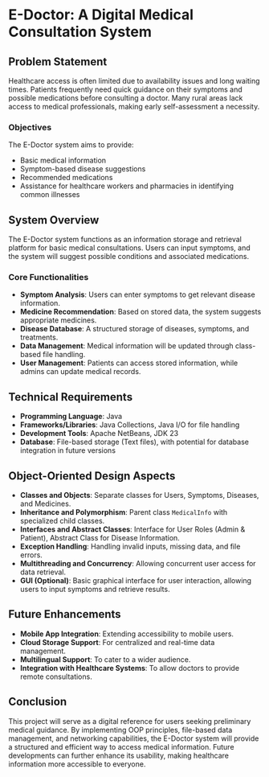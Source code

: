 # E-Doctor: A Digital Medical Consultation System

## Problem Statement
Healthcare access is often limited due to availability issues and long waiting times. Patients frequently need quick guidance on their symptoms and possible medications before consulting a doctor. Many rural areas lack access to medical professionals, making early self-assessment a necessity.

### Objectives
The E-Doctor system aims to provide:
- Basic medical information
- Symptom-based disease suggestions
- Recommended medications
- Assistance for healthcare workers and pharmacies in identifying common illnesses

## System Overview
The E-Doctor system functions as an information storage and retrieval platform for basic medical consultations. Users can input symptoms, and the system will suggest possible conditions and associated medications.

### Core Functionalities
- **Symptom Analysis**: Users can enter symptoms to get relevant disease information.
- **Medicine Recommendation**: Based on stored data, the system suggests appropriate medicines.
- **Disease Database**: A structured storage of diseases, symptoms, and treatments.
- **Data Management**: Medical information will be updated through class-based file handling.
- **User Management**: Patients can access stored information, while admins can update medical records.

## Technical Requirements
- **Programming Language**: Java
- **Frameworks/Libraries**: Java Collections, Java I/O for file handling
- **Development Tools**: Apache NetBeans, JDK 23
- **Database**: File-based storage (Text files), with potential for database integration in future versions

## Object-Oriented Design Aspects
- **Classes and Objects**: Separate classes for Users, Symptoms, Diseases, and Medicines.
- **Inheritance and Polymorphism**: Parent class `MedicalInfo` with specialized child classes.
- **Interfaces and Abstract Classes**: Interface for User Roles (Admin & Patient), Abstract Class for Disease Information.
- **Exception Handling**: Handling invalid inputs, missing data, and file errors.
- **Multithreading and Concurrency**: Allowing concurrent user access for data retrieval.
- **GUI (Optional)**: Basic graphical interface for user interaction, allowing users to input symptoms and retrieve results.

## Future Enhancements
- **Mobile App Integration**: Extending accessibility to mobile users.
- **Cloud Storage Support**: For centralized and real-time data management.
- **Multilingual Support**: To cater to a wider audience.
- **Integration with Healthcare Systems**: To allow doctors to provide remote consultations.

## Conclusion
This project will serve as a digital reference for users seeking preliminary medical guidance. By implementing OOP principles, file-based data management, and networking capabilities, the E-Doctor system will provide a structured and efficient way to access medical information. Future developments can further enhance its usability, making healthcare information more accessible to everyone.
